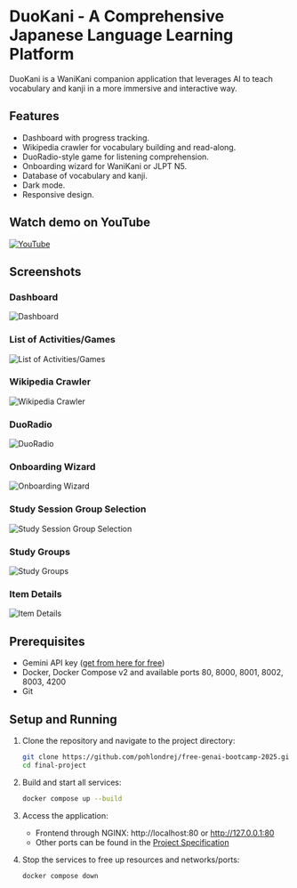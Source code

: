 # DuoKani - A Comprehensive Japanese Language Learning Platform
DuoKani is a WaniKani companion application that leverages AI to teach vocabulary and kanji in a more immersive and interactive way.

## Features
- Dashboard with progress tracking.
- Wikipedia crawler for vocabulary building and read-along.
- DuoRadio-style game for listening comprehension.
- Onboarding wizard for WaniKani or JLPT N5.
- Database of vocabulary and kanji.
- Dark mode.
- Responsive design.

## Watch demo on YouTube
[![YouTube](http://i.ytimg.com/vi/bOj1Uxb1BcQ/hqdefault.jpg)](https://www.youtube.com/watch?v=bOj1Uxb1BcQ)

## Screenshots
### Dashboard
<img src="docs/screenshots/dashboard.png" alt="Dashboard">

### List of Activities/Games
<img src="docs/screenshots/games_list.png" alt="List of Activities/Games">

### Wikipedia Crawler
<img src="docs/screenshots/wkcrawler.png" alt="Wikipedia Crawler">

### DuoRadio
<img src="docs/screenshots/listening_comprehension.png" alt="DuoRadio">

### Onboarding Wizard
<img src="docs/screenshots/wanikani_importer.png" alt="Onboarding Wizard">

### Study Session Group Selection
<img src="docs/screenshots/flashcards_group_selection.png" alt="Study Session Group Selection">

### Study Groups
<img src="docs/screenshots/study_groups.png" alt="Study Groups">

### Item Details
<img src="docs/screenshots/item_details.png" alt="Item Details">

## Prerequisites
- Gemini API key ([get from here for free](https://aistudio.google.com/app/apikey))
- Docker, Docker Compose v2 and available ports 80, 8000, 8001, 8002, 8003, 4200
- Git

## Setup and Running

1. Clone the repository and navigate to the project directory:
   ```bash
   git clone https://github.com/pohlondrej/free-genai-bootcamp-2025.git
   cd final-project
   ```

2. Build and start all services:
   ```bash
   docker compose up --build
   ```

3. Access the application:
   - Frontend through NGINX: http://localhost:80 or http://127.0.0.1:80
   - Other ports can be found in the [Project Specification](docs/Project.md)

4. Stop the services to free up resources and networks/ports:
   ```bash
   docker compose down
   ```
